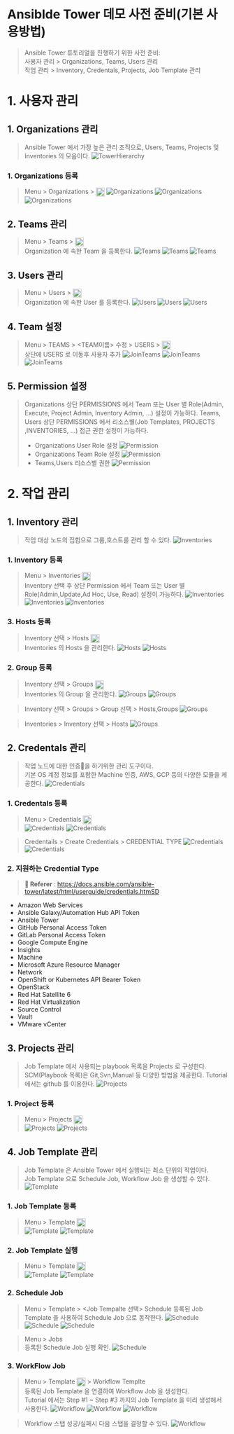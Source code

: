 # Ansiblde Tower 데모 사전 준비(기본 사용방법)

> Ansible Tower 튜토리얼을 진행하기 위한 사전 준비: <BR>
> 사용자 관리 > Organizations, Teams, Users 관리 <BR>
> 작업 관리 > Inventory, Credentals, Projects, Job Template 관리 <BR>

# 1. 사용자 관리

## 1. Organizations 관리
> Ansible Tower 에서 가장 높은 관리 조직으로, Users, Teams, Projects 및 Inventories 의 모음이다.
![TowerHierarchy](../imgs/TowerHierarchy.png)

### 1. Organizations 등록

> Menu > Organizations > <img src="../imgs/add-button.png" width=20 height=20 align="absmiddle"/>
![Organizations](../imgs/organizations.png)
![Organizations](../imgs/create-organizations.png)
![Organizations](../imgs/list-organizations.png)

## 2. Teams 관리

> Menu > Teams > <img src="../imgs/add-button.png" width=20 height=20 align="absmiddle"/> </BR>
> Organization 에 속한 Team 을 등록한다.
![Teams](../imgs/teams.png)
![Teams](../imgs/create-teams.png)
![Teams](../imgs/list-teams.png)

## 3. Users 관리

> Menu > Users > <img src="../imgs/add-button.png" width=20 height=20 align="absmiddle"/></BR>
> Organization 에 속한 User 를 등록한다.
![Users](../imgs/users.png)
![Users](../imgs/create-users.png)
![Users](../imgs/list-users.png)

## 4. Team 설정

> Menu > TEAMS > <TEAM이름> 수정 > USERS > <img src="../imgs/add-button.png" width=20 height=20 align="absmiddle"/> </BR>
> 상단에 USERS 로 이동후 사용자 추가
![JoinTeams](../imgs/join-teams.png)
![JoinTeams](../imgs/join-teams-2.png)
![JoinTeams](../imgs/join-teams-3.png)

## 5. Permission 설정

> Organizations 상단 PERMISSIONS 에서 Team 또는 User 별 Role(Admin, Execute, Project Admin, Inventory Admin, ...) 설정이 가능하다.
> Teams, Users 상단 PERMISSIONS 에서 리소스별(Job Templates, PROJECTS ,INVENTORIES, ...) 접근 권한 설정이 가능하다.
> - Organizations User Role 설정
![Permission](../imgs/users-permissions.png)
> - Organizations Team Role 설정
![Permission](../imgs/teams-permissions.png)
> - Teams,Users 리소스별 권한
![Permission](../imgs/permissions.png)

# 2. 작업 관리

## 1. Inventory 관리
> 작업 대상 노드의 집합으로 그룹,호스트를 관리 할 수 있다.
![Inventories](../imgs/inventories.png)

### 1. Inventory 등록

> Menu > Inventories <img src="../imgs/add-button.png" width=20 height=20 align="absmiddle"/> </BR>
> Inventory 선택 후 상단 Permission 에서 Team 또는 User 별 Role(Admin,Update,Ad Hoc, Use, Read) 설정이 가능하다.
![Inventories](../imgs/create-inventories.png)
![Inventories](../imgs/list-inventories.png)
![Inventories](../imgs/permission-inventories.png)

### 3. Hosts 등록 

> Inventory 선택 > Hosts <img src="../imgs/add-button.png" width=20 height=20 align="absmiddle"/> </BR>
> Inventories 의 Hosts 을 관리한다.
![Hosts](../imgs/hosts-inventories.png) 
![Hosts](../imgs/create-hosts.png) 

### 2. Group 등록 

> Inventory 선택 > Groups <img src="../imgs/add-button.png" width=20 height=20 align="absmiddle"/> </BR>
> Inventories 의 Group 을 관리한다.
![Groups](../imgs/groups-inventories.png)
![Groups](../imgs/create-groups.png)

> Inventory 선택 > Groups > Group 선택 > Hosts,Groups
![Groups](../imgs/join-groups.png)

> Inventories > Inventory 선택 > Hosts
![Groups](../imgs/list-hosts.png)

## 2. Credentals 관리
> 작업 노드에 대한 인증을 하기위한 관리 도구이다. <BR>
> 기본 OS 계정 정보를 포함한 Machine 인증, AWS, GCP 등의 다양한 모듈을 제공한다.
![Credentials](../imgs/credentials.png)

### 1. Credentals 등록 
> Menu > Credentials <img src="../imgs/add-button.png" width=20 height=20 align="absmiddle"/> </BR>
![Credentials](../imgs/create-credentials.png)
![Credentials](../imgs/list-credentials.png)

> Credentails > Create Credentials > CREDENTIAL TYPE
![Credentials](../imgs/credentials-create-credential.png)
![Credentials](../imgs/credential-types-popup-window.png)

### 2. 지원하는 Credential Type

> **:link: Referer** : 
> https://docs.ansible.com/ansible-tower/latest/html/userguide/credentials.htmSD
- Amazon Web Services
- Ansible Galaxy/Automation Hub API Token
- Ansible Tower
- GitHub Personal Access Token
- GitLab Personal Access Token
- Google Compute Engine
- Insights
- Machine
- Microsoft Azure Resource Manager
- Network
- OpenShift or Kubernetes API Bearer Token
- OpenStack
- Red Hat Satellite 6
- Red Hat Virtualization
- Source Control
- Vault
- VMware vCenter

## 3. Projects 관리

> Job Template 에서 사용되는 playbook 목록을 Projects 로 구성한다. </br>
> SCM(Playbook 목록)은 Git,Svn,Manual 등 다양한 방법을 제공한다. Tutorial 에서는 github 를 이용한다.
![Projects](../imgs/projects.png)

### 1. Project 등록

> Menu > Projects <img src="../imgs/add-button.png" width=20 height=20 align="absmiddle"/> </BR>
![Projects](../imgs/create-projects.png)
![Projects](../imgs/list-projects.png)

## 4. Job Template 관리

> Job Template 은 Ansible Tower 에서 실행되는 최소 단위의 작업이다. </br>
> Job Template 으로 Schedule Job, Workflow Job 을 생성할 수 있다.
![Template](../imgs/templates.png)

### 1. Job Template 등록

> Menu > Template <img src="../imgs/add-button.png" width=20 height=20 align="absmiddle"/> </BR>
![Template](../imgs/create-templates.png)
![Template](../imgs/list-templates.png)

### 2. Job Template 실행

> Menu > Template  <img src="../imgs/launch-button.png" width=20 height=20 align="absmiddle"/> </BR>
![Template](../imgs/launch-templates-1.png)
![Template](../imgs/launch-templates-2.png)

### 2. Schedule Job
> Menu > Template > <Job Tempalte 선택> Schedule
> 등록된 Job Template 을 사용하여 Schedule Job 으로 동작한다.
![Schedule](../imgs/schedule.png)
![Schedule](../imgs/create-schedule.png) 
![Schedule](../imgs/list-schedule.png)

> Menu > Jobs <br>
> 등록된 Schedule Job 실행 확인.
![Schedule](../imgs/list-schedule-2.png)

### 3. WorkFlow Job

> Menu > Template <img src="../imgs/add-button.png" width=20 height=20 align="absmiddle"/> > Workflow Templte </BR>
> 등록된 Job Template 을 연결하여 Workflow Job 을 생성한다. <BR> 
> Tutorial 에서는 Step #1 ~ Step #3 까지의 Job Template 을 미리 생성해서 사용한다.
![Workflow](../imgs/workflow.png)
![Workflow](../imgs/create-workflow.png)
![Workflow](../imgs/visualizer-workflow-1.png)

> Workflow 스탭 성공/실패시 다음 스탭을 결정할 수 있다. 
![Workflow](../imgs/visualizer-workflow-2.png)